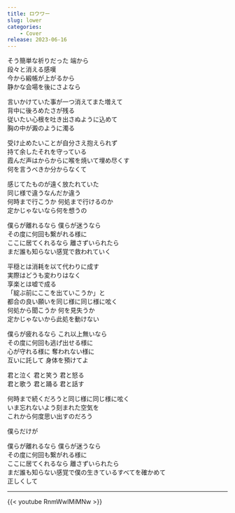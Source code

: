 ```yaml
---
title: ロウワー
slug: lower
categories:
    - Cover
release: 2023-06-16
---
```


そう簡単な祈りだった 端から  
段々と消える感嘆  
今から緞帳が上がるから  
静かな会場を後にさよなら  

言いかけていた事が一つ消えてまた増えて  
背中に後ろめたさが残る  
従いたい心根を吐き出さぬように込めて  
胸の中が澱のように濁る  

受け止めたいことが自分さえ抱えられず  
持て余したそれを守っている  
霞んだ声はからからに喉を焼いて埋め尽くす  
何を言うべきか分からなくて  

感じてたものが遠く放たれていた  
同じ様で違うなんだか違う  
何時まで行こうか 何処まで行けるのか  
定かじゃないなら何を想うの  

僕らが離れるなら 僕らが迷うなら  
その度に何回も繋がれる様に  
ここに居てくれるなら 離さずいられたら  
まだ誰も知らない感覚で救われていく  

平穏とは消耗を以て代わりに成す  
実際はどうも変わりはなく  
享楽とは嘘で成る  
「綻ぶ前にここを出ていこうか」と  
都合の良い願いを同じ様に同じ様に呟く  
何処から聞こうか 何を見失うか  
定かじゃないから此処を動けない  

僕らが疲れるなら これ以上無いなら  
その度に何回も逃げ出せる様に  
心が守れる様に 奪われない様に  
互いに託して 身体を預けてよ  

君と泣く 君と笑う 君と怒る  
君と歌う 君と踊る 君と話す  

何時まで続くだろうと同じ様に同じ様に呟く  
いま忘れないよう刻まれた空気を  
これから何度思い出すのだろう  

僕らだけが  

僕らが離れるなら 僕らが迷うなら  
その度に何回も繋がれる様に  
ここに居てくれるなら 離さずいられたら  
まだ誰も知らない感覚で僕の生きているすべてを確かめて  
正しくして  

---

{{< youtube RnmWwIMiMNw >}}